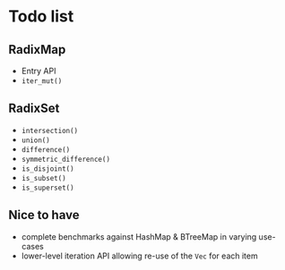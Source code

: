 Todo list
=========

## RadixMap

- Entry API
- `iter_mut()`

## RadixSet

- `intersection()`
- `union()`
- `difference()`
- `symmetric_difference()`
- `is_disjoint()`
- `is_subset()`
- `is_superset()`

## Nice to have

- complete benchmarks against HashMap & BTreeMap in varying use-cases
- lower-level iteration API allowing re-use of the `Vec` for each item
